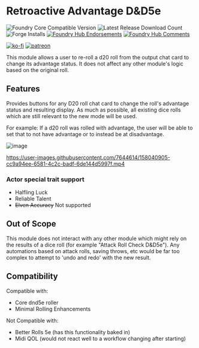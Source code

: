 # Retroactive Advantage D&D5e

![Foundry Core Compatible Version](https://img.shields.io/badge/dynamic/json.svg?url=https%3A%2F%2Fraw.githubusercontent.com%2FElfFriend-DnD%2Ffoundryvtt-retroactive-advantage-5e%2Fmain%2Fmodule.json&label=Foundry%20Version&query=$.compatibleCoreVersion&colorB=orange)
![Latest Release Download Count](https://img.shields.io/badge/dynamic/json?label=Downloads@latest&query=assets%5B1%5D.download_count&url=https%3A%2F%2Fapi.github.com%2Frepos%2FElfFriend-DnD%2Ffoundryvtt-retroactive-advantage-5e%2Freleases%2Flatest)
![Forge Installs](https://img.shields.io/badge/dynamic/json?label=Forge%20Installs&query=package.installs&suffix=%25&url=https%3A%2F%2Fforge-vtt.com%2Fapi%2Fbazaar%2Fpackage%2Fretroactive-advantage-5e&colorB=4aa94a)
[![Foundry Hub Endorsements](https://img.shields.io/endpoint?logoColor=white&url=https%3A%2F%2Fwww.foundryvtt-hub.com%2Fwp-json%2Fhubapi%2Fv1%2Fpackage%2Fretroactive-advantage-5e%2Fshield%2Fendorsements)](https://www.foundryvtt-hub.com/package/retroactive-advantage-5e/)
[![Foundry Hub Comments](https://img.shields.io/endpoint?logoColor=white&url=https%3A%2F%2Fwww.foundryvtt-hub.com%2Fwp-json%2Fhubapi%2Fv1%2Fpackage%2Fretroactive-advantage-5e%2Fshield%2Fcomments)](https://www.foundryvtt-hub.com/package/retroactive-advantage-5e/)

[![ko-fi](https://img.shields.io/badge/-buy%20me%20a%20coke-%23FF5E5B)](https://ko-fi.com/elffriend)
[![patreon](https://img.shields.io/badge/-patreon-%23FF424D)](https://www.patreon.com/ElfFriend_DnD)

This module allows a user to re-roll a d20 roll from the output chat card to change its advantage status. It does not affect any other module's logic based on the original roll.

## Features

Provides buttons for any D20 roll chat card to change the roll's advantage status and resulting display. As much as possible, all existing dice rolls which are still relevant to the new mode will be used.

For example:
If a d20 roll was rolled with advantage, the user will be able to set that to not have advantage or to instead be at disadvantage.

![image](https://user-images.githubusercontent.com/7644614/158040863-e9917091-73a5-43a5-800d-8846138ffb6c.png)

https://user-images.githubusercontent.com/7644614/158040905-cc9a94ee-6581-4c2c-badf-6de144d5997f.mp4

### Actor special trait support
- Halfling Luck
- Reliable Talent
- ~~Elven Accuracy~~ Not supported

## Out of Scope

This module does not interact with any other module which might rely on the results of a dice roll (for example "Attack Roll Check D&D5e"). Any automations based on attack rolls, saving 
throws, etc would be far too complex to attempt to 'undo and redo' with the new result.

## Compatibility

Compatible with:
- Core dnd5e roller
- Minimal Rolling Enhancements

Not Compatible with:
- Better Rolls 5e (has this functionality baked in)
- Midi QOL (would not react well to a workflow changing after starting)
